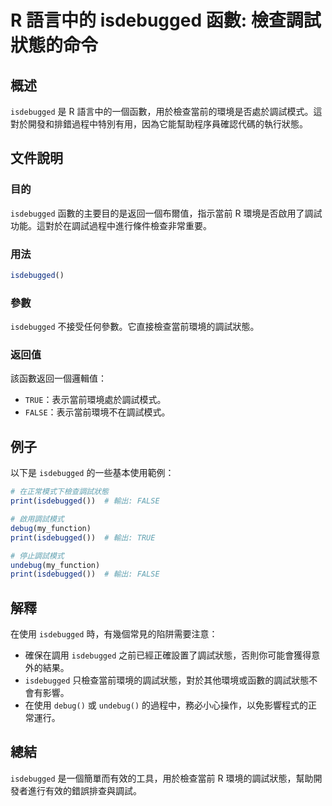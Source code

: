 <!--
Meta Description: # R 語言中的 isdebugged 函數: 檢查調試狀態的命令 ## 概述 `isdebugged` 是 R 語言中的一個函數，用於檢查當前的環境是否處於調試模式。這對於開發和排錯過程中特別有用，因為它能幫助程序員確認代碼的執行狀態。 ## 文件說明 ### 目的 `isdebugged` 函數...
Meta Keywords: isdebugged, false, print, true, debug
-->

# R 語言中的 isdebugged 函數: 檢查調試狀態的命令

## 概述
`isdebugged` 是 R 語言中的一個函數，用於檢查當前的環境是否處於調試模式。這對於開發和排錯過程中特別有用，因為它能幫助程序員確認代碼的執行狀態。

## 文件說明
### 目的
`isdebugged` 函數的主要目的是返回一個布爾值，指示當前 R 環境是否啟用了調試功能。這對於在調試過程中進行條件檢查非常重要。

### 用法
```R
isdebugged()
```

### 參數
`isdebugged` 不接受任何參數。它直接檢查當前環境的調試狀態。

### 返回值
該函數返回一個邏輯值：
- `TRUE`：表示當前環境處於調試模式。
- `FALSE`：表示當前環境不在調試模式。

## 例子
以下是 `isdebugged` 的一些基本使用範例：

```R
# 在正常模式下檢查調試狀態
print(isdebugged())  # 輸出: FALSE

# 啟用調試模式
debug(my_function)
print(isdebugged())  # 輸出: TRUE

# 停止調試模式
undebug(my_function)
print(isdebugged())  # 輸出: FALSE
```

## 解釋
在使用 `isdebugged` 時，有幾個常見的陷阱需要注意：
- 確保在調用 `isdebugged` 之前已經正確設置了調試狀態，否則你可能會獲得意外的結果。
- `isdebugged` 只檢查當前環境的調試狀態，對於其他環境或函數的調試狀態不會有影響。
- 在使用 `debug()` 或 `undebug()` 的過程中，務必小心操作，以免影響程式的正常運行。

## 總結
`isdebugged` 是一個簡單而有效的工具，用於檢查當前 R 環境的調試狀態，幫助開發者進行有效的錯誤排查與調試。